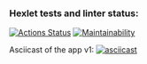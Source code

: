### Hexlet tests and linter status:
[![Actions Status](https://github.com/EvoletSpess/java-project-61/workflows/hexlet-check/badge.svg)](https://github.com/EvoletSpess/java-project-61/actions)
[![Maintainability](https://api.codeclimate.com/v1/badges/b66130f5b4da06e01101/maintainability)](https://codeclimate.com/github/EvoletSpess/java-project-61/maintainability)

Asciicast of the app v1:
[![asciicast](https://asciinema.org/a/600824.svg)](https://asciinema.org/a/600824)
